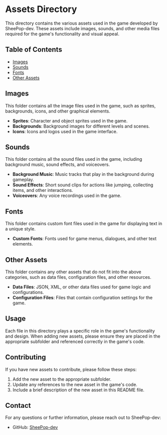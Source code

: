 # Assets Directory

This directory contains the various assets used in the game developed by SheePop-dev. These assets include images, sounds, and other media files required for the game's functionality and visual appeal.

## Table of Contents

- [Images](#images)
- [Sounds](#sounds)
- [Fonts](#fonts)
- [Other Assets](#other-assets)

## Images

This folder contains all the image files used in the game, such as sprites, backgrounds, icons, and other graphical elements.

- **Sprites**: Character and object sprites used in the game.
- **Backgrounds**: Background images for different levels and scenes.
- **Icons**: Icons and logos used in the game interface.

## Sounds

This folder contains all the sound files used in the game, including background music, sound effects, and voiceovers.

- **Background Music**: Music tracks that play in the background during gameplay.
- **Sound Effects**: Short sound clips for actions like jumping, collecting items, and other interactions.
- **Voiceovers**: Any voice recordings used in the game.

## Fonts

This folder contains custom font files used in the game for displaying text in a unique style.

- **Custom Fonts**: Fonts used for game menus, dialogues, and other text elements.

## Other Assets

This folder contains any other assets that do not fit into the above categories, such as data files, configuration files, and other resources.

- **Data Files**: JSON, XML, or other data files used for game logic and configurations.
- **Configuration Files**: Files that contain configuration settings for the game.

## Usage

Each file in this directory plays a specific role in the game's functionality and design. When adding new assets, please ensure they are placed in the appropriate subfolder and referenced correctly in the game's code.

## Contributing

If you have new assets to contribute, please follow these steps:

1. Add the new asset to the appropriate subfolder.
2. Update any references to the new asset in the game's code.
3. Include a brief description of the new asset in this README file.

## Contact

For any questions or further information, please reach out to SheePop-dev:

- GitHub: [SheePop-dev](https://github.com/SheePop-dev)
